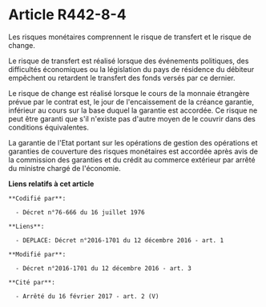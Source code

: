 # Article R442-8-4

Les risques monétaires comprennent le risque de transfert et le risque de change.

Le risque de transfert est réalisé lorsque des événements politiques, des difficultés économiques ou la législation du pays
de résidence du débiteur empêchent ou retardent le transfert des fonds versés par ce dernier.

Le risque de change est réalisé lorsque le cours de la monnaie étrangère prévue par le contrat est, le jour de l'encaissement
de la créance garantie, inférieur au cours sur la base duquel la garantie est accordée. Ce risque ne peut être garanti que
s'il n'existe pas d'autre moyen de le couvrir dans des conditions équivalentes.

La garantie de l'Etat portant sur les opérations de gestion des opérations et garanties de couverture des risques monétaires
est accordée après avis de la commission des garanties et du crédit au commerce extérieur par arrêté du ministre chargé de
l'économie.

**Liens relatifs à cet article**

	**Codifié par**:

	  - Décret n°76-666 du 16 juillet 1976

	**Liens**:

	  - DEPLACE: Décret n°2016-1701 du 12 décembre 2016 - art. 1

	**Modifié par**:

	  - Décret n°2016-1701 du 12 décembre 2016 - art. 3

	**Cité par**:

	  - Arrêté du 16 février 2017 - art. 2 (V)
